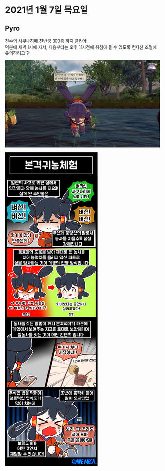 # 2021년 1월 7일 목요일

## Pyro

천수의 사쿠나히메 천반궁 300층 까지 클리어!<br>
덕분에 새벽 1시에 자서, 다음부터는 오후 11시전에 취침에 들 수 있도록 컨디션 조절에 유의하려고 함

![sakuna_working](./img/sakuna_1.jpeg)

![sakuna_cartoon](./img/sakuna_2.png)
